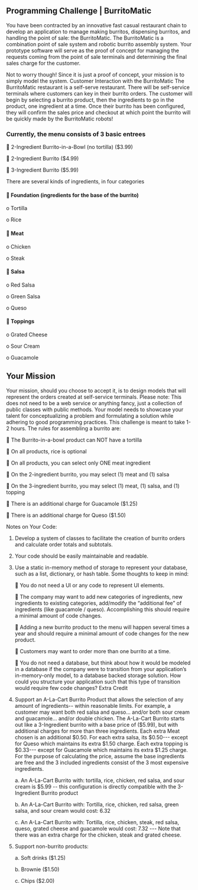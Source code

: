 ## Programming Challenge | BurritoMatic
You have been contracted by an innovative fast casual restaurant chain to develop an application to manage making
burritos, dispensing burritos, and handling the point of sale: the BurritoMatic. The BurritoMatic is a combination point
of sale system and robotic burrito assembly system. Your prototype software will serve as the proof of concept for
managing the requests coming from the point of sale terminals and determining the final sales charge for the customer.


Not to worry though! Since it is just a proof of concept, your mission is to simply model the system.
Customer Interaction with the BurritoMatic
The BurritoMatic restaurant is a self-serve restaurant. There will be self-service terminals where customers can key in
their burrito orders. The customer will begin by selecting a burrito product, then the ingredients to go in the product,
one ingredient at a time. Once their burrito has been configured, they will confirm the sales price and checkout at which
point the burrito will be quickly made by the BurritoMatic robots!
### Currently, the menu consists of 3 basic entrees
 2-Ingredient Burrito-in-a-Bowl (no tortilla) ($3.99)

 2-Ingredient Burrito ($4.99)

 3-Ingredient Burrito ($5.99)

There are several kinds of ingredients, in four categories

####  Foundation (ingredients for the base of the burrito)

o Tortilla

o Rice

####  Meat

o Chicken

o Steak

####  Salsa

o Red Salsa

o Green Salsa

o Queso

####  Toppings

o Grated Cheese

o Sour Cream

o Guacamole

## Your Mission
Your mission, should you choose to accept it, is to design models that will represent the orders created at self-service
terminals. Please note: This does not need to be a web service or anything fancy, just a collection of public classes with
public methods.
Your model needs to showcase your talent for conceptualizing a problem and formulating a solution while adhering to
good programming practices. This challenge is meant to take 1-2 hours.
The rules for assembling a burrito are:

 The Burrito-in-a-bowl product can NOT have a tortilla

 On all products, rice is optional

 On all products, you can select only ONE meat ingredient

 On the 2-ingredient burrito, you may select (1) meat and (1) salsa

 On the 3-ingredient burrito, you may select (1) meat, (1) salsa, and (1) topping

 There is an additional charge for Guacamole ($1.25)

 There is an additional charge for Queso ($1.50)

Notes on Your Code:
1. Develop a system of classes to facilitate the creation of burrito orders and calculate order totals and subtotals.

2. Your code should be easily maintainable and readable.

3. Use a static in-memory method of storage to represent your database, such as a list, dictionary, or hash table.
   Some thoughts to keep in mind:

    You do not need a UI or any code to represent UI elements.

    The company may want to add new categories of ingredients, new ingredients to existing categories,
   add/modify the “additional fee” of ingredients (like guacamole / queso). Accomplishing this should require a
   minimal amount of code changes.

    Adding a new burrito product to the menu will happen several times a year and should require a minimal
   amount of code changes for the new product.

    Customers may want to order more than one burrito at a time.

    You do not need a database, but think about how it would be modeled in a database if the company were to
   transition from your application’s in-memory-only model, to a database backed storage solution. How could
   you structure your application such that this type of transition would require few code changes?
   Extra Credit

4. Support an A-La-Cart Burrito Product that allows the selection of any amount of ingredients-- within reasonable
   limits. For example, a customer may want both red salsa and queso... and/or both sour cream and guacamole... and/or
   double chicken. The A-La-Cart Burrito starts out like a 3-Ingredient burrito with a base price of ($5.99), but with
   additional charges for more than three ingredients. Each extra Meat chosen is an additional $0.50. For each extra salsa,
   its $0.50--- except for Queso which maintains its extra $1.50 charge. Each extra topping is $0.33--- except for
   Guacamole which maintains its extra $1.25 charge. For the purpose of calculating the price, assume the base ingredients
   are free and the 3 included ingredients consist of the 3 most expensive ingredients.

   a. An A-La-Cart Burrito with: tortilla, rice, chicken, red salsa, and sour cream is $5.99 -- this configuration is
   directly compatible with the 3-Ingredient Burrito product

   b. An A-La-Cart Burrito with: Tortilla, rice, chicken, red salsa, green salsa, and sour cream would cost: 6.32

   c. An A-La-Cart Burrito with: Tortilla, rice, chicken, steak, red salsa, queso, grated cheese and guacamole would
   cost: 7.32 --- Note that there was an extra charge for the chicken, steak and grated cheese.

5. Support non-burrito products:

   a. Soft drinks ($1.25)

   b. Brownie ($1.50)

   c. Chips ($2.00)